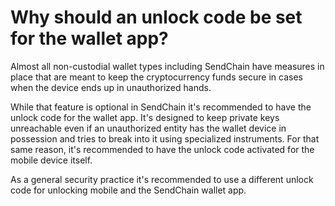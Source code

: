 # Why should an unlock code be set for the wallet app?

Almost all non-custodial wallet types including SendChain have measures in place that are meant to keep the cryptocurrency funds secure in cases when the device ends up in unauthorized hands.

While that feature is optional in SendChain it's recommended to have the unlock code for the wallet app. It's designed to keep private keys unreachable even if an unauthorized entity has the wallet device in possession and tries to break into it using specialized instruments. For that same reason, it's recommended to have the unlock code activated for the mobile device itself.

As a general security practice it's recommended to use a different unlock code for unlocking mobile and the SendChain wallet app.
